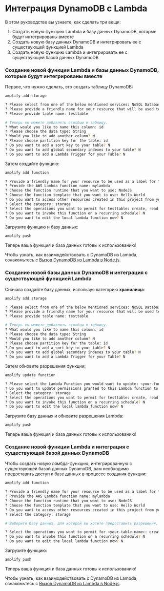 # Интеграция DynamoDB с Lambda

В этом руководстве вы узнаете, как сделать три вещи:

1. Создать новую функцию Lambda и базу данных DynamoDB, которые будут интегрированы вместе
2. Создать новую базу данных DynamoDB и интегрировать ее с существующей функцией Lambda
3. Создать новую функцию Lambda и интегрировать ее с существующей базой данных DynamoDB

### Создание новой функции Lambda и базы данных DynamoDB, которые будут интегрированы вместе

Первое, что нужно сделать, это создать таблицу DynamoDB:

```sh
amplify add storage

? Please select from one of the below mentioned services: NoSQL Database
? Please provide a friendly name for your resource that will be used to label this category in the project: testtable
? Please provide table name: testtable

# Теперь вы можете добавлять столбцы в таблицу.
? What would you like to name this column: id
? Please choose the data type: String
? Would you like to add another column? N
? Please choose partition key for the table: id
? Do you want to add a sort key to your table? N
? Do you want to add global secondary indexes to your table? N
? Do you want to add a Lambda Trigger for your Table? N
```

Затем создайте функцию:

```sh
amplify add function

? Provide a friendly name for your resource to be used as a label for this category in the project: mylambda
? Provide the AWS Lambda function name: mylambda
? Choose the function runtime that you want to use: NodeJS
? Choose the function template that you want to use: Hello World
? Do you want to access other resources created in this project from your Lambda function? Y
? Select the category: storage
? Select the operations you want to permit for testtable: create, read, update, delete
? Do you want to invoke this function on a recurring schedule? N
? Do you want to edit the local lambda function now? N
```

Загрузите функцию и базу данных:

```sh
amplify push
```

Теперь ваша функция и база данных готовы к использованию!

Чтобы узнать, как взаимодействовать с DynamoDB из Lambda, ознакомьтесь с [Вызов DynamoDB из Lambda в Node.js](~/guides/functions/dynamodb-from-js-lambda.md).

### Создание новой базы данных DynamoDB и интеграция с существующей функцией Lambda

Сначала создайте базу данных, используя категорию __хранилища__:

```sh
amplify add storage

? Please select from one of the below mentioned services: NoSQL Database
? Please provide a friendly name for your resource that will be used to label this category in the project: testtable
? Please provide table name: testtable

# Теперь вы можете добавлять столбцы в таблицу.
? What would you like to name this column: id
? Please choose the data type: String
? Would you like to add another column? N
? Please choose partition key for the table: id
? Do you want to add a sort key to your table? N
? Do you want to add global secondary indexes to your table? N
? Do you want to add a Lambda Trigger for your Table? N
```

Затем обновите разрешения функции:

```sh
amplify update function

? Please select the Lambda Function you would want to update: <your-function>
? Do you want to update permissions granted to this Lambda function to perform on other resources in your project? Y
? Select the category: storage
? Select the operations you want to permit for testtable: create, read, update, delete
? Do you want to invoke this function on a recurring schedule? N
? Do you want to edit the local lambda function now? N
```

Загрузите базу данных и обновите разрешения Lambda:

```sh
amplify push
```

Теперь ваша функция и база данных готовы к использованию!

### Создание новой функции Lambda и интеграция с существующей базой данных DynamoDB

Чтобы создать новую лямбда-функцию, интегрированную с существующей базой данных DynamoDB, вам необходимо предоставить доступ к базе данных в процессе создания функции:

```sh
amplify add function

? Provide a friendly name for your resource to be used as a label for this category in the project: mylambda
? Provide the AWS Lambda function name: mylambda
? Choose the function runtime that you want to use: NodeJS
? Choose the function template that you want to use: Hello World
? Do you want to access other resources created in this project from your Lambda function? Y
? Select the category: storage

# Выберите базу данных, для которой вы хотите предоставить разрешения, или перейдите к следующему шагу, если в проекте только одна база данных

? Select the operations you want to permit for <your-table-name>: create, read, update, delete
? Do you want to invoke this function on a recurring schedule? N
? Do you want to edit the local lambda function now? N
```

Загрузите функцию:

```sh
amplify push
```

Теперь ваша функция и база данных готовы к использованию!

Чтобы узнать, как взаимодействовать с DynamoDB из Lambda, ознакомьтесь с [Вызов DynamoDB из Lambda в Node.js](~/guides/functions/dynamodb-from-js-lambda.md).